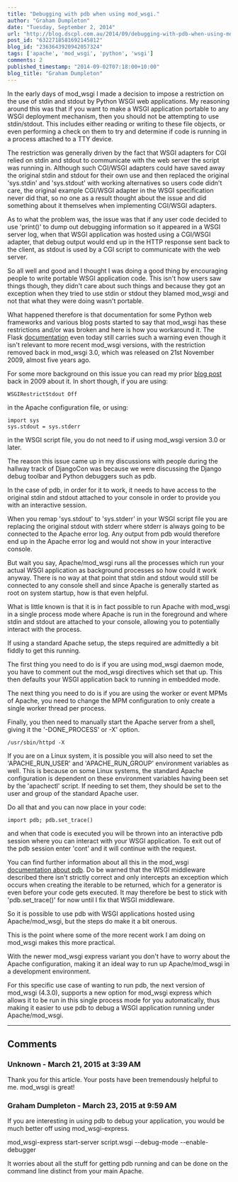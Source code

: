 ```yaml
---
title: "Debugging with pdb when using mod_wsgi."
author: "Graham Dumpleton"
date: "Tuesday, September 2, 2014"
url: "http://blog.dscpl.com.au/2014/09/debugging-with-pdb-when-using-modwsgi.html"
post_id: "6322718581692145812"
blog_id: "2363643920942057324"
tags: ['apache', 'mod_wsgi', 'python', 'wsgi']
comments: 2
published_timestamp: "2014-09-02T07:18:00+10:00"
blog_title: "Graham Dumpleton"
---
```


In the early days of mod\_wsgi I made a decision to impose a restriction on the use of stdin and stdout by Python WSGI web applications. My reasoning around this was that if you want to make a WSGI application portable to any WSGI deployment mechanism, then you should not be attempting to use stdin/stdout. This includes either reading or writing to these file objects, or even performing a check on them to try and determine if code is running in a process attached to a TTY device.

The restriction was generally driven by the fact that WSGI adapters for CGI relied on stdin and stdout to communicate with the web server the script was running in. Although such CGI/WSGI adapters could have saved away the original stdin and stdout for their own use and then replaced the original 'sys.stdin' and 'sys.stdout' with working alternatives so users code didn't care, the original example CGI/WSGI adapter in the WSGI specification never did that, so no one as a result thought about the issue and did something about it themselves when implementing CGI/WSGI adapters.

As to what the problem was, the issue was that if any user code decided to use 'print\(\)' to dump out debugging information so it appeared in a WSGI server log, when that WSGI application was hosted using a CGI/WSGI adapter, that debug output would end up in the HTTP response sent back to the client, as stdout is used by a CGI script to communicate with the web server.

So all well and good and I thought I was doing a good thing by encouraging people to write portable WSGI application code. This isn't how users saw things though, they didn't care about such things and because they got an exception when they tried to use stdin or stdout they blamed mod\_wsgi and not that what they were doing wasn't portable.

What happened therefore is that documentation for some Python web frameworks and various blog posts started to say that mod\_wsgi has these restrictions and/or was broken and here is how you workaround it. The Flask [documentation](http://flask.pocoo.org/docs/0.10/deploying/mod_wsgi/#troubleshooting) even today still carries such a warning even though it isn't relevant to more recent mod\_wsgi versions, with the restriction removed back in mod\_wsgi 3.0, which was released on 21st November 2009, almost five years ago.

For some more background on this issue you can read my prior [blog post](/posts/2009/04/wsgi-and-printing-to-standard-output/) back in 2009 about it. In short though, if you are using:
    
    
```
WSGIRestrictStdout Off
```

in the Apache configuration file, or using:
    
    
```
import sys  
sys.stdout = sys.stderr
```

in the WSGI script file, you do not need to if using mod\_wsgi version 3.0 or later. 

The reason this issue came up in my discussions with people during the hallway track of DjangoCon was because we were discussing the Django debug toolbar and Python debuggers such as pdb.

In the case of pdb, in order for it to work, it needs to have access to the original stdin and stdout attached to your console in order to provide you with an interactive session.

When you remap 'sys.stdout' to 'sys.stderr' in your WSGI script file you are replacing the original stdout with stderr where stderr is always going to be connected to the Apache error log. Any output from pdb would therefore end up in the Apache error log and would not show in your interactive console.

But wait you say, Apache/mod\_wsgi runs all the processes which run your actual WSGI application as background processes so how could it work anyway. There is no way at that point that stdin and stdout would still be connected to any console shell and since Apache is generally started as root on system startup, how is that even helpful.

What is little known is that it is in fact possible to run Apache with mod\_wsgi in a single process mode where Apache is run in the foreground and where stdin and stdout are attached to your console, allowing you to potentially interact with the process.

If using a standard Apache setup, the steps required are admittedly a bit fiddly to get this running.

The first thing you need to do is if you are using mod\_wsgi daemon mode, you have to comment out the mod\_wsgi directives which set that up. This then defaults your WSGI application back to running in embedded mode.

The next thing you need to do is if you are using the worker or event MPMs of Apache, you need to change the MPM configuration to only create a single worker thread per process.

Finally, you then need to manually start the Apache server from a shell, giving it the '-DONE\_PROCESS' or -X' option.
    
    
```
/usr/sbin/httpd -X
```

If you are on a Linux system, it is possible you will also need to set the 'APACHE\_RUN\_USER' and 'APACHE\_RUN\_GROUP' environment variables as well. This is because on some Linux systems, the standard Apache configuration is dependent on these environment variables having been set by the 'apachectl' script. If needing to set them, they should be set to the user and group of the standard Apache user.

Do all that and you can now place in your code:
    
    
```
import pdb; pdb.set_trace()
```

and when that code is executed you will be thrown into an interactive pdb session where you can interact with your WSGI application. To exit out of the pdb session enter 'cont' and it will continue with the request.

You can find further information about all this in the mod\_wsgi [documentation about pdb](http://code.google.com/p/modwsgi/wiki/DebuggingTechniques#Python_Interactive_Debugger). Do be warned that the WSGI middleware described there isn't strictly correct and only intercepts an exception which occurs when creating the iterable to be returned, which for a generator is even before your code gets executed. It may therefore be best to stick with 'pdb.set\_trace\(\)' for now until I fix that WSGI middleware.

So it is possible to use pdb with WSGI applications hosted using Apache/mod\_wsgi, but the steps do make it a bit onerous.

This is the point where some of the more recent work I am doing on mod\_wsgi makes this more practical.

With the newer mod\_wsgi express variant you don't have to worry about the Apache configuration, making it an ideal way to run up Apache/mod\_wsgi in a development environment.

For this specific use case of wanting to run pdb, the next version of mod\_wsgi \(4.3.0\), supports a new option for mod\_wsgi express which allows it to be run in this single process mode for you automatically, thus making it easier to use pdb to debug a WSGI application running under Apache/mod\_wsgi.

---

## Comments

### Unknown - March 21, 2015 at 3:39 AM

Thank you for this article. Your posts have been tremendously helpful to me. mod\_wsgi is great\!

### Graham Dumpleton - March 23, 2015 at 9:59 AM

If you are interesting in using pdb to debug your application, you would be much better off using mod\_wsgi-express.  
  
mod\_wsgi-express start-server script.wsgi --debug-mode --enable-debugger  
  
It worries about all the stuff for getting pdb running and can be done on the command line distinct from your main Apache.

